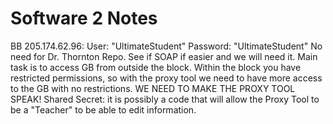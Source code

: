 # Software 2 Notes
BB 205.174.62.96: User: "UltimateStudent" Password: "UltimateStudent"
No need for Dr. Thornton Repo.
See if SOAP if easier and we will need it.
Main task is to access GB from outside the block. Within the block you have restricted permissions,
so with the proxy tool we need to have more access to the GB with no restrictions. WE NEED TO MAKE THE PROXY TOOL SPEAK!
Shared Secret: it is possibly a code that will allow the Proxy Tool to be a "Teacher" to be able to edit information.
